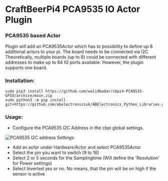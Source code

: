 # CraftBeerPi4 PCA9535 IO Actor Plugin 

### PCA9535 based Actor

Plugin will add an PCA9535Actor which has to possibility to define up 8 additional actors to your pi. The board needs to be connected via I2C
Theoretically, multiple boards (up to 8) could be connected with different addresses to make up to 64 IO ports available. However, the plugin supports one board.

### Installation: 
```
sudo pip3 install https://github.com/walidbadar/cbpi4-PCA9535-GPIO/archive/main.zip
sudo python3 -m pip install git+https://github.com/abelectronicsuk/ABElectronics_Python_Libraries.git
```
### Usage:

- Configure the PCA9535 I2C Address in the cbpi global settings. 

![PCA9535 I2C address Settings](https://github.com/avollkopf/cbpi4-PCA9535-GPIO/blob/main/PCA9535_Address_Settings.png?raw=true)

- Add an actor under Hardware/Actor and select PCA9535Actor
- Select the pin you want to switch (9 to 16)
- Select 2 or 5 seconds for the Samplingtime (Will define the 'Resolution' for Power settings)
- Select Inverted yes or no. No means, that the pin will be on high if the sensor is active
